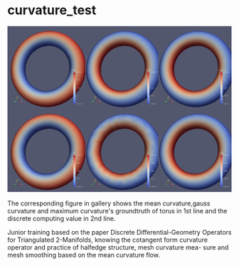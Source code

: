 # curvature_test

![Aaron Swartz](https://github.com/WTYatzoo/WTYatzoo.github.io/raw/master/gallery/curvature_ground_truth_vs_discrete_op_on_torus.png)

The corresponding figure in gallery shows the mean curvature,gauss curvature 
and maximum curvature's groundtruth of torus in 1st line and the discrete 
computing value in 2nd line. 

Junior training based on the paper Discrete Differential-Geometry Operators 
for Triangulated 2-Manifolds, knowing the cotangent form curvature operator 
and practice of halfedge structure, mesh curvature mea- sure and mesh smoothing
based on the mean curvature flow.

